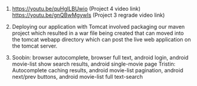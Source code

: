 1. https://youtu.be/quHgILBUwio (Project 4 video link)
   https://youtu.be/gnQBwMgywIs (Project 3 regrade video link)

2. Deploying our application with Tomcat involved packaging our maven project
   which resulted in a war file being created that can moved into the tomcat
   webapp directory which can post the live web application on the tomcat
   server.

3. Soobin: browser autocomplete, browser full text, android login, android movie-list show search results, android single-movie page
   Tristin: Autocomplete caching results, android movie-list pagination, android next/prev buttons, android movie-list full text-search
